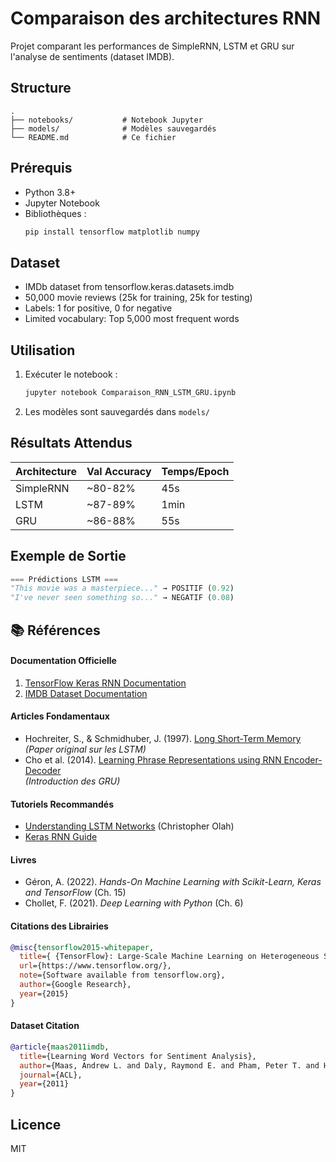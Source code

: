 # Comparaison des architectures RNN

Projet comparant les performances de SimpleRNN, LSTM et GRU sur l'analyse de sentiments (dataset IMDB).

## Structure
```
.
├── notebooks/           # Notebook Jupyter
├── models/              # Modèles sauvegardés
└── README.md            # Ce fichier
```

## Prérequis
- Python 3.8+
- Jupyter Notebook
- Bibliothèques :
  ```bash
  pip install tensorflow matplotlib numpy
  ```


## Dataset
- IMDb dataset from tensorflow.keras.datasets.imdb
- 50,000 movie reviews (25k for training, 25k for testing)
- Labels: 1 for positive, 0 for negative
- Limited vocabulary: Top 5,000 most frequent words


## Utilisation
1. Exécuter le notebook :
   ```bash
   jupyter notebook Comparaison_RNN_LSTM_GRU.ipynb
   ```
2. Les modèles sont sauvegardés dans `models/`

## Résultats Attendus
| Architecture | Val Accuracy | Temps/Epoch |
|--------------|-------------|------------|
| SimpleRNN    | ~80-82%     | 45s        |
| LSTM         | ~87-89%     | 1min       |
| GRU          | ~86-88%     | 55s        |

## Exemple de Sortie
```python
=== Prédictions LSTM ===
"This movie was a masterpiece..." → POSITIF (0.92)
"I've never seen something so..." → NEGATIF (0.08)
```
## 📚 Références

#### **Documentation Officielle**
1. [TensorFlow Keras RNN Documentation](https://www.tensorflow.org/api_docs/python/tf/keras/layers/RNN)
2. [IMDB Dataset Documentation](https://www.tensorflow.org/api_docs/python/tf/keras/datasets/imdb)

#### **Articles Fondamentaux**
- Hochreiter, S., & Schmidhuber, J. (1997). [Long Short-Term Memory](http://www.bioinf.jku.at/publications/older/2604.pdf)  
  *(Paper original sur les LSTM)*
- Cho et al. (2014). [Learning Phrase Representations using RNN Encoder-Decoder](https://arxiv.org/abs/1406.1078)  
  *(Introduction des GRU)*

#### **Tutoriels Recommandés**
- [Understanding LSTM Networks](https://colah.github.io/posts/2015-08-Understanding-LSTMs/) (Christopher Olah)
- [Keras RNN Guide](https://keras.io/guides/working_with_rnns/)

#### **Livres**
- Géron, A. (2022). *Hands-On Machine Learning with Scikit-Learn, Keras and TensorFlow* (Ch. 15)
- Chollet, F. (2021). *Deep Learning with Python* (Ch. 6)

#### **Citations des Librairies**
```bibtex
@misc{tensorflow2015-whitepaper,
  title={ {TensorFlow}: Large-Scale Machine Learning on Heterogeneous Systems},
  url={https://www.tensorflow.org/},
  note={Software available from tensorflow.org},
  author={Google Research},
  year={2015}
}
```

#### **Dataset Citation**
```bibtex
@article{maas2011imdb,
  title={Learning Word Vectors for Sentiment Analysis},
  author={Maas, Andrew L. and Daly, Raymond E. and Pham, Peter T. and Huang, Dan and Ng, Andrew Y. and Potts, Christopher},
  journal={ACL},
  year={2011}
}
```
## Licence
MIT
